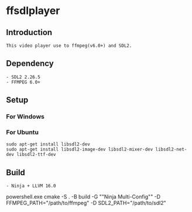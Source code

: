 
# ffsdlplayer

## Introduction

    This video player use to ffmpeg(v6.0+) and SDL2.  

## Dependency

    - SDL2 2.26.5  
    - FFMPEG 6.0+  

## Setup

### For Windows


### For Ubuntu

    sudo apt-get install libsdl2-dev  
    sudo apt-get install libsdl2-image-dev libsdl2-mixer-dev libsdl2-net-dev libsdl2-ttf-dev  

## Build

    - Ninja + LLVM 16.0  
powershell.exe cmake -S . -B build -G "\"Ninja Multi-Config"\" -D FFMPEG_PATH="/path/to/ffmpeg" -D SDL2_PATH="/path/to/sdl2"

